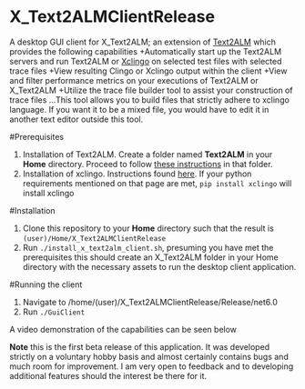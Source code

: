 # X_Text2ALMClientRelease
A desktop GUI client for X_Text2ALM; an extension of [Text2ALM](https://github.com/cdolson19/Text2ALM) which provides the following capabilities
+Automatically start up the Text2ALM servers and run Text2ALM or [Xclingo](https://github.com/bramucas/xclingo) on selected test files with selected trace files
+View resulting Clingo or Xclingo output within the client
+View and filter performance metrics on your executions of Text2ALM or X_Text2ALM
+Utilize the trace file builder tool to assist your construction of trace files
...This tool allows you to build files that strictly adhere to xclingo language. If you want it to be a mixed file, you would have to edit it in another text editor outside this tool.

#Prerequisites
1. Installation of Text2ALM. Create a folder named **Text2ALM** in your **Home** directory. Proceed to follow [these instructions](https://github.com/cdolson19/Text2ALM/wiki/System-Setup) in that folder.
2. Installation of xclingo. Instructions found [here](https://github.com/bramucas/xclingo). If your python requirements mentioned on that page are met, ```pip install xclingo``` will install xclingo

#Installation
1. Clone this repository to your **Home** directory such that the result is ```(user)/Home/X_Text2ALMClientRelease```
2. Run ```./install_x_text2alm_client.sh```, presuming you have met the prerequisites this should create an X_Text2ALM folder in your Home directory with the necessary assets to run the desktop client application.

#Running the client
1. Navigate to /home/(user)/X_Text2ALMClientRelease/Release/net6.0
2. Run ```./GuiClient```

A video demonstration of the capabilities can be seen below


**Note** this is the first beta release of this application. It was developed strictly on a voluntary hobby basis and almost certainly contains bugs and much room for improvement. I am very open to feedback and to developing additional features should the interest be there for it. 
